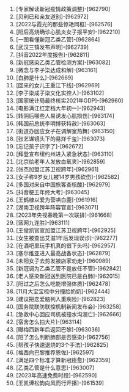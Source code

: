 
1. [专家解读新冠疫情政策调整]-[962790]
1. [贝利已和亲友道别]-[962972]
1. [2022与霞光的那些惊艳同框]-[962576]
1. [阳后高烧确诊心肌炎女子报平安]-[962210]
1. [一图看懂新冠乙类乙管]-[962864]
1. [武汉三镇发布声明]-[962739]
1. [抖音2022年度报告]-[962811]
1. [新冠感染乙类乙管检测方案]-[963082]
1. [微念与李子柒达成和解]-[963161]
1. [白肺是什么]-[962669]
1. [回来的女儿王重江下线]-[962969]
1. [李子柒成子柒文化实控人]-[963102]
1. [国家统计局最终核实2021年GDP]-[962960]
1. [电影满江红定档大年初一]-[962943]
1. [转阴后哪些人易诱发心肌损伤]-[963174]
1. [韩国前总统李明博获特赦]-[963063]
1. [街道办回应女子在调解室热舞]-[963150]
1. [张艺谋镜头下的易烊千玺]-[963073]
1. [忘记孩子识字了]-[962672]
1. [拜登宣布纽约州进入紧急状态]-[963110]
1. [北京给老年人发放血氧夹]-[962859]
1. [张杰加盟江苏卫视跨年]-[962961]
1. [女子称9岁女儿被14岁男孩砍伤]-[962582]
1. [多国对来自中国旅客查核酸]-[962979]
1. [抖音梗王年终大考]-[963045]
1. [王鹤棣以爱为营哄白鹿]-[961916]
1. [湖南卫视跨年阵容官宣]-[963071]
1. [2023年央视春晚第一次联排]-[961668]
1. [篮网九连胜]-[963111]
1. [王俊凯官宣加盟江苏卫视跨年]-[962925]
1. [女生被查出艾滋1年后发现误诊]-[962277]
1. [在酒吧里玩手机真的很下头吗]-[962957]
1. [塞尔维亚进入最高战备状态]-[962879]
1. [未阳女子去剪发被店家劝走]-[960989]
1. [新冠调为乙类乙管不是放任不管]-[962842]
1. [老人感染新冠送到医院已是白肺]-[962015]
1. [阳过之后怎么吃能增强体质]-[962478]
1. [11月大宝宝梳中分撞脸奶奶]-[962444]
1. [建议把恋爱脑列入重疾险]-[962823]
1. [国务院联防联控机制新闻发布会]-[963258]
1. [急救中心回应司机被撞水沟溺亡]-[962666]
1. [宿舍怎么拍大片]-[963114]
1. [曝梅西新年后返回巴黎]-[963036]
1. [阳了怎么判断肺部是否感染]-[962756]
1. [帮孩子快速退烧的3个手法]-[962825]
1. [梅西向巴黎推荐恩佐]-[962597]
1. [满足四个标准才算新冠痊愈]-[962359]
1. [乙类乙管是什么意思]-[963007]
1. [2023年高速免费时段]-[962590]
1. [王凯谭松韵向风而行开播]-[961539]